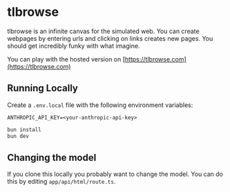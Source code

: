 # tlbrowse

tlbrowse is an infinite canvas for the simulated web. You can create webpages by entering urls and clicking on links creates new pages. You should get incredibly funky with what imagine.

You can play with the hosted version on [https://tlbrowse.com](https://tlbrowse.com)

## Running Locally

Create a `.env.local` file with the following environment variables:

```
ANTHROPIC_API_KEY=<your-anthropic-api-key>
```

```bash
bun install
bun dev
```

## Changing the model

If you clone this locally you probably want to change the model. You can do this by editing `app/api/html/route.ts`.
